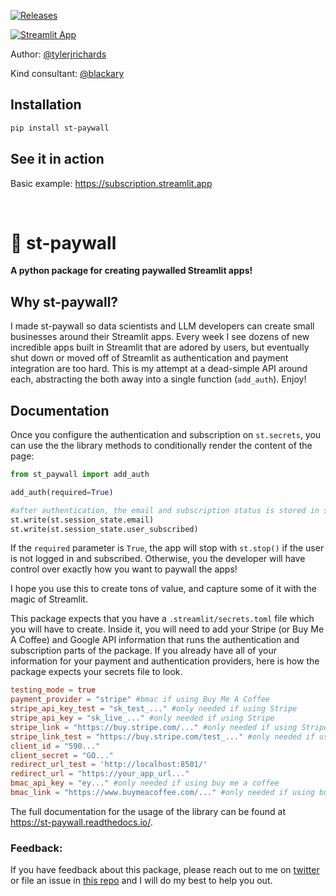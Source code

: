 [![Releases](https://img.shields.io/pypi/v/st-paywall)](https://pypi.org/project/st-paywall/)

[![Streamlit App](https://static.streamlit.io/badges/streamlit_badge_black_white.svg)](https://subscription.streamlit.app)

Author: [@tylerjrichards](https://twitter.com/tylerjrichards)

Kind consultant: [@blackary](https://github.com/blackary)

## Installation

```sh
pip install st-paywall
```

## See it in action

Basic example: https://subscription.streamlit.app

<p>&nbsp;</p>

# 🥟 st-paywall

<strong>A python package for creating paywalled Streamlit apps! </strong>

## Why st-paywall?

I made st-paywall so data scientists and LLM developers can create small businesses around their Streamlit apps. Every week I see dozens of new incredible apps built in Streamlit that are adored by users, but eventually shut down or moved off of Streamlit as authentication and payment integration are too hard. This is my attempt at a dead-simple API around each, abstracting the both away into a single function (`add_auth`). Enjoy!

## Documentation

Once you configure the authentication and subscription on `st.secrets`, you can use the the library methods to conditionally render the content of the page:

```python
from st_paywall import add_auth

add_auth(required=True)

#after authentication, the email and subscription status is stored in session state
st.write(st.session_state.email)
st.write(st.session_state.user_subscribed)
```

If the `required` parameter is `True`, the app will stop with `st.stop()` if the user is not logged in and subscribed. Otherwise, you the developer will have control over exactly how you want to paywall the apps!

I hope you use this to create tons of value, and capture some of it with the magic of Streamlit.

This package expects that you have a `.streamlit/secrets.toml` file which you will have to create. Inside it, you will need to add your Stripe (or Buy Me A Coffee) and Google API information that runs the authentication and subscription parts of the package. If you already have all of your information for your payment and authentication providers, here is how the package expects your secrets file to look.

```toml
testing_mode = true
payment_provider = "stripe" #bmac if using Buy Me A Coffee
stripe_api_key_test = "sk_test_..." #only needed if using Stripe
stripe_api_key = "sk_live_..." #only needed if using Stripe
stripe_link = "https://buy.stripe.com/..." #only needed if using Stripe
stripe_link_test = "https://buy.stripe.com/test_..." #only needed if using Stripe
client_id = "590..."
client_secret = "GO..."
redirect_url_test = 'http://localhost:8501/'
redirect_url = "https://your_app_url..."
bmac_api_key = "ey..." #only needed if using buy me a coffee
bmac_link = "https://www.buymeacoffee.com/..." #only needed if using buy me a coffee
```

The full documentation for the usage of the library can be found at https://st-paywall.readthedocs.io/.


### Feedback:

If you have feedback about this package, please reach out to me on [twitter](https://twitter.com/tylerjrichards) or file an issue in [this repo](https://github.com/tylerjrichards/st-paywall/issues) and I will do my best to help you out.
